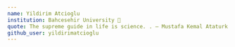```yaml
---
name: Yildirim Atcioglu
institution: Bahcesehir University 🚩
quote: The supreme guide in life is science. . – Mustafa Kemal Ataturk
github_user: yildirimatcioglu
---
```


